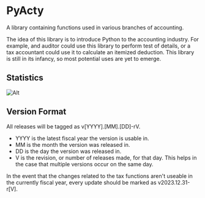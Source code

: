 # PyActy
A library containing functions used in various branches of accounting.

The idea of this library is to introduce Python to the accounting industry. For example, and auditor could use this
library to perform test of details, or a tax accountant could use it to calculate an itemized deduction. This library is
still in its infancy, so most potential uses are yet to emerge.

## Statistics

![Alt](https://repobeats.axiom.co/api/embed/f31d1c5c736b02981b1ad482843044ed315ce5e1.svg "Repobeats analytics image")

## Version Format

All releases will be tagged as v[YYYY].[MM].[DD]-rV.

- YYYY is the latest fiscal year the version is usable in.
- MM is the month the version was released in.
- DD is the day the version was released in.
- V is the revision, or number of releases made, for that day. This helps in the case that multiple versions occur on the same day.

In the event that the changes related to the tax functions aren't useable in the currently fiscal year, every update should be marked as v2023.12.31-r[V].


